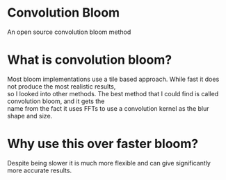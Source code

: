 # Convolution Bloom
 An open source convolution bloom method <br />

# What is convolution bloom?
 Most bloom implementations use a tile based approach. While fast it does not produce the most realistic results, <br />
 so I looked into other methods. The best method that I could find is called convolution bloom, and it gets the <br />
 name from the fact it uses FFTs to use a convolution kernel as the blur shape and size. <br />

# Why use this over faster bloom?
 Despite being slower it is much more flexible and can give significantly more accurate results.